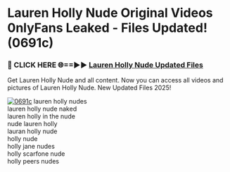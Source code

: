 # Lauren Holly Nude Original Videos 0nlyFans Leaked - Files Updated! (0691c)

<h3>🔴 CLICK HERE 🌐==►► <a href="https://tinyurl.com/52m3yx9h" rel="nofollow">Lauren Holly Nude Updated Files</a></h3>

Get Lauren Holly Nude and all content. Now you can access all videos and pictures of Lauren Holly Nude. New Updated Files 2025!

[![0691c](https://i.imgur.com/TnHtlc8.gif)](https://tinyurl.com/52m3yx9h)
lauren holly nudes<br>
lauren holly nude naked<br>
lauren holly in the nude<br>
nude lauren holly<br>
lauran holly nude<br>
holly nude<br>
holly jane nudes<br>
holly scarfone nude<br>
holly peers nudes